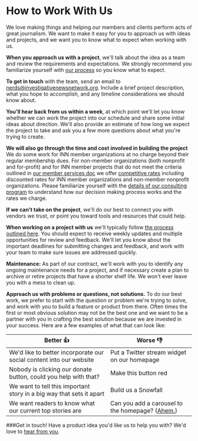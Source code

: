 # How to Work With Us

We love making things and helping our members and clients perform acts of great journalism. We want to make it easy for you to approach us with ideas and projects, and we want you to know what to expect when working with us.

**When you approach us with a project**, we'll talk about the idea as a team and review the requirements and expectations. We strongly recommend you familiarize yourself with [our process](/how-we-work/process.md) so you know what to expect. 

**To get in touch** with the team, send an email to [nerds@investigativenewsnetwork.org](mailto:nerds@investigativenewsnetwork.org). Include a brief project description, what you hope to accomplish, and any timeline considerations we should know about.

**You'll hear back from us within a week**, at which point we'll let you know whether we can work the project into our schedule and share some initial ideas about direction. We'll also provide an estimate of how long we expect the project to take and ask you a few more questions about what you're trying to create.

**We will also go through the time and cost involved in building the project** We do some work for INN member organizations at no charge beyond their regular membership dues. For non-member organizations (both nonprofit and for-profit) and for INN member projects that do not meet the criteria outlined in [our member services doc](member-services.md) we offer [competitive rates](/how-to-work-with-us/consulting/consulting-rates.md) including discounted rates for INN member organizations and non-member nonprofit organizations. Please familiarize yourself with the [details of our consulting program](/how-to-work-with-us/consulting) to understand how our decision making process works and the rates we charge.

**If we can't take on the project**, we'll do our best to connect you with vendors we trust, or point you toward tools and resources that could help.

**When working on a project with us** we'll typically follow [the process outlined here](/how-we-work/process.md). You should expect to receive weekly updates and multiple opportunities for review and feedback. We'll let you know about the important deadlines for submitting changes and feedback, and work with your team to make sure issues are addressed quickly.

**Maintenance:** As part of our contract, we'll work with you to identify any ongoing maintenance needs for a project, and if necessary create a plan to archive or retire projects that have a shorter shelf life. We won't ever leave you with a mess to clean up.

**Approach us with problems or questions, not solutions.** To do our best work, we prefer to start with the question or problem we're trying to solve, and work with you to build a feature or product from there. Often times the first or most obvious solution may not be the best one and we want to be a partner with you in crafting the best solution because we are invested in your success. Here are a few examples of what that can look like:
  

Better :thumbsup: | Worse :thumbsdown:    |
------------      | ------------- | 
We'd like to better incorporate our social content into our website | Put a Twitter stream widget on our homepage | 
Nobody is clicking our donate button, could you help with that? | Make this button red  | 
We want to tell this important story in a big way that sets it apart | Build us a Snowfall  | 
We want readers to know what our current top stories are     | Can you add a carousel to the homepage? ([Ahem.](http://shouldiuseacarousel.com/))  | 

###Get in touch!
Have a product idea you'd like us to help you with? We'd love to [hear from you](mailto:nerds@investigativenewsnetwork.org).
